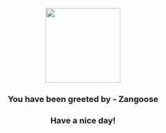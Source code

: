 <p align="center">
            <img src="https://raw.githubusercontent.com/PokeAPI/sprites/master/sprites/pokemon/335.png" width="150" height="150">
          </p>
          <h3 align="center">You have been greeted by - <b>Zangoose</b></h3>
          <h3 align="center">Have a nice day!</h3>
        